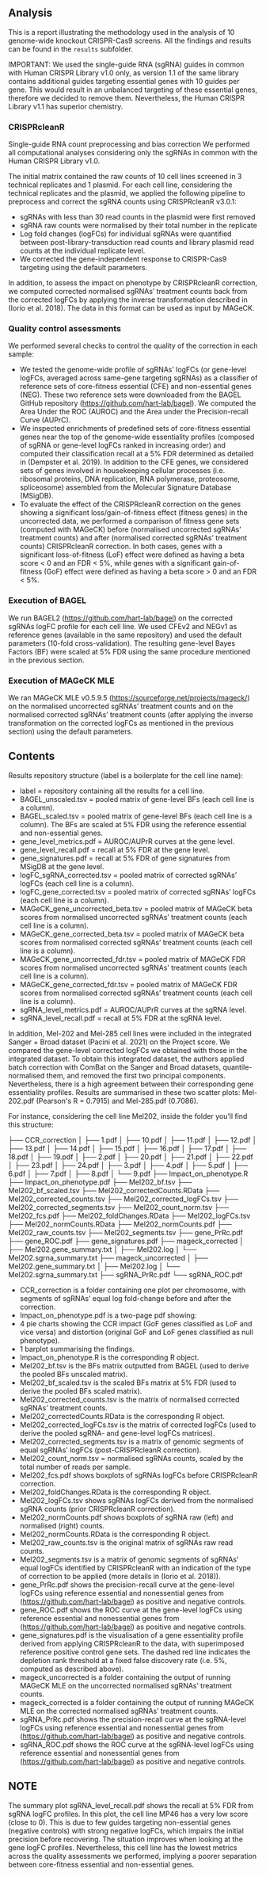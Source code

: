 ## Analysis
This is a report illustrating the methodology used in the analysis of 10 genome-wide knockout CRISPR-Cas9 screens. All the findings and results can be found in the `results` subfolder. 



IMPORTANT: We used the single-guide RNA (sgRNA) guides in common with Human CRISPR Library v1.0 only, as version 1.1 of the same library contains additional guides targeting essential genes with 10 guides per gene. This would result in an unbalanced targeting of these essential genes, therefore we decided to remove them. Nevertheless, the Human CRISPR Library v1.1 has superior chemistry.



### CRISPRcleanR
Single-guide RNA count preprocessing and bias correction
We performed all computational analyses considering only the sgRNAs in common with the Human CRISPR Library v1.0. 

The initial matrix contained the raw counts of 10 cell lines screened in 3 technical replicates and 1 plasmid. For each cell line, considering the technical replicates and the plasmid, we applied the following pipeline to preprocess and correct the sgRNA counts using CRISPRcleanR v3.0.1:
-	sgRNAs with less than 30 read counts in the plasmid were first removed
-	sgRNA raw counts were normalised by their total number in the replicate
-	Log fold changes (logFCs) for individual sgRNAs were quantified between post-library-transduction read counts and library plasmid read counts at the individual replicate level.
-	We corrected the gene-independent response to CRISPR-Cas9 targeting using the default parameters.

In addition, to assess the impact on phenotype by CRISPRcleanR correction, we computed corrected normalised sgRNAs’ treatment counts back from the corrected logFCs by applying the inverse transformation described in (Iorio et al. 2018). The data in this format can be used as input by MAGeCK.


### Quality control assessments
We performed several checks to control the quality of the correction in each sample:
-	We tested the genome-wide profile of sgRNAs’ logFCs (or gene-level logFCs, averaged across same-gene targeting sgRNAs) as a classifier of reference sets of core-fitness essential (CFE) and non-essential genes (NEG). These two reference sets were downloaded from the BAGEL GitHub repository (https://github.com/hart-lab/bagel). We computed the Area Under the ROC (AUROC) and the Area under the Precision-recall Curve (AUPrC).
-	We inspected enrichments of predefined sets of core-fitness essential genes near the top of the genome-wide essentiality profiles (composed of sgRNA or gene-level logFCs ranked in increasing order) and computed their classification recall at a 5% FDR determined as detailed in (Dempster et al. 2019). In addition to the CFE genes, we considered sets of genes involved in housekeeping cellular processes (i.e. ribosomal proteins, DNA replication, RNA polymerase, proteosome, spliceosome) assembled from the Molecular Signature Database (MSigDB).
-	To evaluate the effect of the CRISPRcleanR correction on the genes showing a significant loss/gain-of-fitness effect (fitness genes) in the uncorrected data, we performed a comparison of fitness gene sets (computed with MAGeCK) before (normalised uncorrected sgRNAs’ treatment counts) and after (normalised corrected sgRNAs’ treatment counts) CRISPRcleanR correction. In both cases, genes with a significant loss-of-fitness (LoF) effect were defined as having a beta score < 0 and an FDR < 5%, while genes with a significant gain-of-fitness (GoF) effect were defined as having a beta score > 0 and an FDR < 5%.



### Execution of BAGEL
We run BAGEL2 (https://github.com/hart-lab/bagel) on the corrected sgRNAs logFC profile for each cell line. We used CFEv2 and NEGv1 as reference genes (available in the same repository) and used the default parameters (10-fold cross-validation).
The resulting gene-level Bayes Factors (BF) were scaled at 5% FDR using the same procedure mentioned in the previous section.




### Execution of MAGeCK MLE
We ran MAGeCK MLE v0.5.9.5 (https://sourceforge.net/projects/mageck/) on the normalised uncorrected sgRNAs’ treatment counts and on the normalised corrected sgRNAs’ treatment counts (after applying the inverse transformation on the corrected logFCs as mentioned in the previous section) using the default parameters.



## Contents
Results repository structure (label is a boilerplate for the cell line name):

-	label = repository containing all the results for a cell line.
-	BAGEL_unscaled.tsv = pooled matrix of gene-level BFs (each cell line is a column).
-	BAGEL_scaled.tsv = pooled matrix of gene-level BFs (each cell line is a column). The BFs are scaled at 5% FDR using the reference essential and non-essential genes.
-	gene_level_metrics.pdf = AUROC/AUPrR curves at the gene level.
-	gene_level_recall.pdf = recall at 5% FDR at the gene level.
-	gene_signatures.pdf = recall at 5% FDR of gene signatures from MSigDB at the gene level.
-	logFC_sgRNA_corrected.tsv = pooled matrix of corrected sgRNAs’ logFCs (each cell line is a column).
-	logFC_gene_corrected.tsv = pooled matrix of corrected sgRNAs’ logFCs (each cell line is a column).
-	MAGeCK_gene_uncorrected_beta.tsv = pooled matrix of MAGeCK beta scores from normalised uncorrected sgRNAs’ treatment counts (each cell line is a column).
-	MAGeCK_gene_corrected_beta.tsv = pooled matrix of MAGeCK beta scores from  normalised corrected sgRNAs’ treatment counts (each cell line is a column).
-	MAGeCK_gene_uncorrected_fdr.tsv = pooled matrix of MAGeCK FDR scores from  normalised uncorrected sgRNAs’ treatment counts (each cell line is a column).
-	MAGeCK_gene_corrected_fdr.tsv = pooled matrix of MAGeCK FDR scores from  normalised corrected sgRNAs’ treatment counts (each cell line is a column).
-	sgRNA_level_metrics.pdf = AUROC/AUPrR curves at the sgRNA level.
-	sgRNA_level_recall.pdf = recall at 5% FDR at the sgRNA level.

In addition, Mel-202 and Mel-285 cell lines were included in the integrated Sanger + Broad dataset (Pacini et al. 2021) on the Project score. We compared the gene-level corrected logFCs we obtained with those in the integrated dataset. To obtain this integrated dataset, the authors applied batch correction with ComBat on the Sanger and Broad datasets, quantile-normalised them, and removed the first two principal components. Nevertheless, there is a high agreement between their corresponding gene essentiality profiles.
Results are summarised in these two scatter plots: Mel-202.pdf (Pearson's R = 0.7915) and Mel-285.pdf (0.7086).

For instance, considering the cell line Mel202, inside the folder you’ll find this structure:

├── CCR_correction
│   ├── 1.pdf
│   ├── 10.pdf
│   ├── 11.pdf
│   ├── 12.pdf
│   ├── 13.pdf
│   ├── 14.pdf
│   ├── 15.pdf
│   ├── 16.pdf
│   ├── 17.pdf
│   ├── 18.pdf
│   ├── 19.pdf
│   ├── 2.pdf
│   ├── 20.pdf
│   ├── 21.pdf
│   ├── 22.pdf
│   ├── 23.pdf
│   ├── 24.pdf
│   ├── 3.pdf
│   ├── 4.pdf
│   ├── 5.pdf
│   ├── 6.pdf
│   ├── 7.pdf
│   ├── 8.pdf
│   └── 9.pdf
├── Impact_on_phenotype.R
├── Impact_on_phenotype.pdf
├── Mel202_bf.tsv
├── Mel202_bf_scaled.tsv
├── Mel202_correctedCounts.RData
├── Mel202_corrected_counts.tsv
├── Mel202_corrected_logFCs.tsv
├── Mel202_corrected_segments.tsv
├── Mel202_count_norm.tsv
├── Mel202_fcs.pdf
├── Mel202_foldChanges.RData
├── Mel202_logFCs.tsv
├── Mel202_normCounts.RData
├── Mel202_normCounts.pdf
├── Mel202_raw_counts.tsv
├── Mel202_segments.tsv
├── gene_PrRc.pdf
├── gene_ROC.pdf
├── gene_signatures.pdf
├── mageck_corrected
│   ├── Mel202.gene_summary.txt
│   ├── Mel202.log
│   └── Mel202.sgrna_summary.txt
├── mageck_uncorrected
│   ├── Mel202.gene_summary.txt
│   ├── Mel202.log
│   └── Mel202.sgrna_summary.txt
├── sgRNA_PrRc.pdf
└── sgRNA_ROC.pdf


-	CCR_correction is a folder containing one plot per chromosome, with segments of sgRNAs’ equal log fold-change before and after the correction.
-	Impact_on_phenotype.pdf is a two-page pdf showing:
-	4 pie charts showing the CCR impact (GoF genes classified as LoF and vice versa) and distortion (original GoF and LoF genes classified as null phenotype).
-	1 barplot summarising the findings.
-	Impact_on_phenotype.R is the corresponding R object.
-	Mel202_bf.tsv is the BFs matrix outputted from BAGEL (used to derive the pooled BFs unscaled matrix).
-	Mel202_bf_scaled.tsv is the scaled BFs matrix at 5% FDR (used to derive the pooled BFs scaled matrix).
-	Mel202_corrected_counts.tsv is the matrix of normalised corrected sgRNAs’ treatment counts. 
-	Mel202_correctedCounts.RData is the corresponding R object.
-	Mel202_corrected_logFCs.tsv is the matrix of corrected logFCs (used to derive the pooled sgRNA- and gene-level logFCs matrices).
-	Mel202_corrected_segments.tsv is a matrix of genomic segments of equal sgRNAs’ logFCs (post-CRISPRcleanR correction).
-	Mel202_count_norm.tsv = normalised sgRNAs counts, scaled by the total number of reads per sample.
-	Mel202_fcs.pdf shows boxplots of sgRNAs logFCs before CRISPRcleanR correction.
-	Mel202_foldChanges.RData is the corresponding R object.
-	Mel202_logFCs.tsv shows sgRNAs logFCs derived from the normalised sgRNA counts (prior CRISPRcleanR correction).
-	Mel202_normCounts.pdf shows boxplots of sgRNA raw (left) and normalised (right) counts.
-	Mel202_normCounts.RData is the corresponding R object.
-	Mel202_raw_counts.tsv is the original matrix of sgRNAs raw read counts.
-	Mel202_segments.tsv is a matrix of genomic segments of sgRNAs’ equal logFCs identified by CRISPRcleanR with an indication of the type of correction to be applied (more details in (Iorio et al. 2018)).
-	gene_PrRc.pdf shows the precision-recall curve at the gene-level logFCs using reference essential and nonessential genes from (https://github.com/hart-lab/bagel) as positive and negative controls.
-	gene_ROC.pdf shows the ROC curve at the gene-level logFCs using reference essential and nonessential genes from (https://github.com/hart-lab/bagel) as positive and negative controls.
-	gene_signatures.pdf is the visualisation of a gene essentiality profile derived from applying CRISPRcleanR to the data, with superimposed reference positive control gene sets. The dashed red line indicates the depletion rank threshold at a fixed false discovery rate (i.e. 5%, computed as described above).
-	mageck_uncorrected is a folder containing the output of running MAGeCK MLE on the uncorrected normalised sgRNAs’ treatment counts.
-	mageck_corrected is a folder containing the output of running MAGeCK MLE on the corrected normalised sgRNAs’ treatment counts.
-	sgRNA_PrRc.pdf shows the precision-recall curve at the sgRNA-level logFCs using reference essential and nonessential genes from (https://github.com/hart-lab/bagel) as positive and negative controls.
-	sgRNA_ROC.pdf shows the ROC curve at the sgRNA-level logFCs using reference essential and nonessential genes from (https://github.com/hart-lab/bagel) as positive and negative controls.



## NOTE
The summary plot sgRNA_level_recall.pdf shows the recall at 5% FDR from sgRNA logFC profiles. In this plot, the cell line MP46 has a very low score (close to 0). This is due to few guides targeting non-essential genes (negative controls) with strong negative logFCs, which impairs the initial precision before recovering. The situation improves when looking at the gene logFC profiles. Nevertheless, this cell line has the lowest metrics across the quality assessments we performed, implying a poorer separation between core-fitness essential and non-essential genes.

